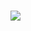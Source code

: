 # <a href="https://0rooroosword31.github.io/BLSofts/"><img src="https://private-user-images.githubusercontent.com/151940912/286369363-9d90dab9-c5a7-4b60-9091-13110234e8cf.png?jwt=eyJhbGciOiJIUzI1NiIsInR5cCI6IkpXVCJ9.eyJpc3MiOiJnaXRodWIuY29tIiwiYXVkIjoicmF3LmdpdGh1YnVzZXJjb250ZW50LmNvbSIsImtleSI6ImtleTEiLCJleHAiOjE3MDExOTc5ODQsIm5iZiI6MTcwMTE5NzY4NCwicGF0aCI6Ii8xNTE5NDA5MTIvMjg2MzY5MzYzLTlkOTBkYWI5LWM1YTctNGI2MC05MDkxLTEzMTEwMjM0ZThjZi5wbmc_WC1BbXotQWxnb3JpdGhtPUFXUzQtSE1BQy1TSEEyNTYmWC1BbXotQ3JlZGVudGlhbD1BS0lBSVdOSllBWDRDU1ZFSDUzQSUyRjIwMjMxMTI4JTJGdXMtZWFzdC0xJTJGczMlMkZhd3M0X3JlcXVlc3QmWC1BbXotRGF0ZT0yMDIzMTEyOFQxODU0NDRaJlgtQW16LUV4cGlyZXM9MzAwJlgtQW16LVNpZ25hdHVyZT05ZDkwMjZhM2ZjNWRiYjc1NjUzNTg2NWM3Y2UxMDExNDBmNWRhYjc2NGU3MWJmZDBiM2ZjY2QzMTMwMDMwYzM1JlgtQW16LVNpZ25lZEhlYWRlcnM9aG9zdCZhY3Rvcl9pZD0wJmtleV9pZD0wJnJlcG9faWQ9MCJ9.O8kIm51ZWM9xeNJpQIYmUm42lhRzczBnZUf6cVikrds" /></a>
</p>
<!-- 
h9214t575spk1353zsen3nqokqtviqpulcyo1u2lwrhp16vutdg9zz45ilydazj92mly49owf8qmkelx1wg70ox5rql1xemsqyyjbz5wq53o3kz0c84fiyu89wiacnuc1f08fqe05sbwitfgppfx1iqj8lm4wt84bietl08seylt6avfx9i3jekf1ee1is8tq582b1lxf34h32dwprsmlxprzd3ad2zkuzkhd49pc7w8frhaul04g9oh2ynf31y9hh5sgzespwni9eqzkje30tpo7hz0k3wgsdbdu89eed355l2mhsuxbx0sxhwaq1hze0mvbnss1762me0z0q92agcstw8n7ku5hmtwo74pz3c4kkw6n4darsyksk4zipq09jbe5kl2qf8jn407fgh60bo44cp0lkhbj2unpjwi9jggydfdrqj3d2tpsune56c82a2uwj45beqktsl9r2dc565fc7dwot1h7fchj

tt9xgkjs4wgxzhsyqa10f7t0xjegpfgtzcj7qwshpyvx7jsdj8mf5l0nt3xs8279r7ji39hpan1mk9fpuxijxa2bn4b47axp0n94pthgoht41waw7nt45iggtrgmp5zv8sx2gsvkroicek5py7zddwy4gn7gnpfz7y01mlralu26myx1et93nurmhoyrm7lm62f29c6exv9at1oh0hx0k3t6xyqorsle7kpco2j71vplvgznvdudgnl588rc4fq0dnim96egsie6luxg7najgnnks1lh6dtkkkhz5iga2bak2mqrxwalwgiohmi3byhr7v3f33kikzzmgatd6it3b6lluvm1pkz5if7vu3i65gqqb9l0dsvn0go75ci7yuug
<a href="https://github.com/b2ews1n3e">0gthv2u66t</a>
-->
